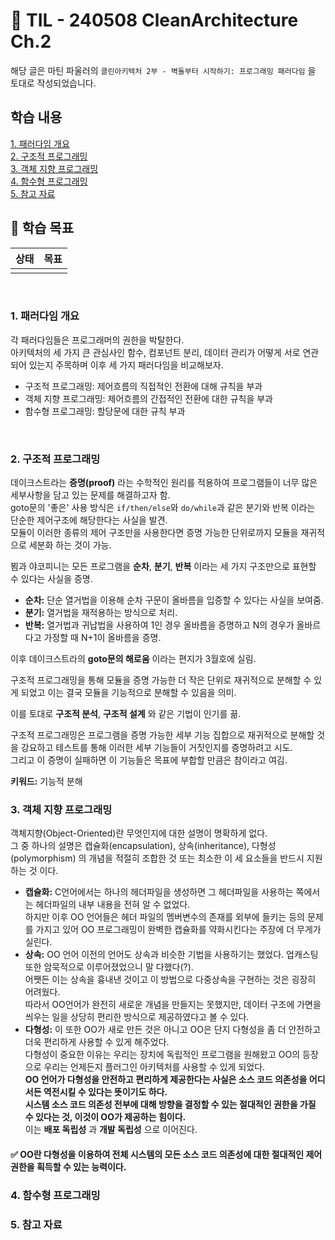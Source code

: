 # 📝 TIL - 240508 CleanArchitecture Ch.2
해당 글은 마틴 파울러의 `클린아키텍처 2부 - 벽돌부터 시작하기: 프로그래밍 패러다임` 을 토대로 작성되었습니다.


## 학습 내용
[1. 패러다임 개요](#1-패러다임-개요)</br>
[2. 구조적 프로그래밍](#2-구조적-프로그래밍)</br>
[3. 객체 지향 프로그래밍](#3-객체-지향-프로그래밍)<br>
[4. 함수형 프로그래밍](#4-함수형-프로그래밍)</br>
[5. 참고 자료](#5-참고-자료)


## 🎯 학습 목표
|상태|목표|
|---|---|
|||

</br>

### 1. 패러다임 개요
각 패러다임들은 프로그래머의 권한을 박탈한다.</br>
아키텍처의 세 가지 큰 관심사인 함수, 컴포넌트 분리, 데이터 관리가 어떻게 서로 연관되어 있는지 주목하며 이후 세 가지 패러다임을 비교해보자.</br>
- 구조적 프로그래밍: 제어흐름의 직접적인 전환에 대해 규칙을 부과
- 객체 지향 프로그래밍: 제어흐름의 간접적인 전환에 대한 규칙을 부과
- 함수형 프로그래밍: 할당문에 대한 규칙 부과
</br>

### 2. 구조적 프로그래밍
데이크스트라는 __증명(proof)__ 라는 수학적인 원리를 적용하여 프로그램들이 너무 많은 세부사항을 담고 있는 문제를 해결하고자 함.</br>
goto문의 '좋은' 사용 방식은 ```if/then/else```와 ```do/while```과 같은 분기와 반복 이라는 단순한 제어구조에 해당한다는 사실을 발견.</br>
모듈이 이러한 종류의 제어 구조만을 사용한다면 증명 가능한 단위로까지 모듈을 재귀적으로 세분화 하는 것이 가능.</br>

뵘과 야코피니는 모든 프로그램을 __순차__, __분기__, __반복__ 이라는 세 가지 구조만으로 표현할 수 있다는 사실을 증명.</br>
- __순차:__ 단순 열거법을 이용해 순차 구문이 올바름을 입증할 수 있다는 사실을 보여줌.
- __분기:__ 열거법을 재적용하는 방식으로 처리.
- __반복:__ 열거법과 귀납법을 사용하여 1인 경우 올바름을 증명하고 N의 경우가 올바르다고 가정할 때 N+1이 올바름을 증명.

이후 데이크스트라의 __goto문의 해로움__ 이라는 편지가 3월호에 실림.</br>

구조적 프로그래밍을 통해 모듈을 증명 가능한 더 작은 단위로 재귀적으로 분해할 수 있게 되었고 이는 결국 모듈을 기능적으로 분해할 수 있음을 의미.</br>

이를 토대로 __구조적 분석__, __구조적 설계__ 와 같은 기법이 인기를 끎.</br>

구조적 프로그래밍은 프로그램을 증명 가능한 세부 기능 집합으로 재귀적으로 분해할 것을 강요하고 테스트를 통해 이러한 세부 기능들이 거짓인지를 증명하려고 시도.</br>
그리고 이 증명이 실패하면 이 기능들은 목표에 부합할 만큼은 참이라고 여김.</br>

__키워드:__ 기능적 분해</br>

### 3. 객체 지향 프로그래밍
객체지향(Object-Oriented)란 무엇인지에 대한 설명이 명확하게 없다.</br>
그 중 하나의 설명은 캡슐화(encapsulation), 상속(inheritance), 다형성(polymorphism) 의 개념을 적절히 조합한 것 또는 최소한 이 세 요소들을 반드시 지원하는 것 이다.</br>

- __캡슐화:__ C언어에서는 하나의 헤더파일을 생성하면 그 헤더파일을 사용하는 쪽에서는 헤더파일의 내부 내용을 전혀 알 수 없었다. </br>하지만 이후 OO 언어들은 헤더 파일의 멤버변수의 존재를 외부에 들키는 등의 문제를 가지고 있어 OO 프로그래밍이 완벽한 캡슐화를 약화시킨다는 주장에 더 무게가 실린다.
- __상속:__ OO 언어 이전의 언어도 상속과 비슷한 기법을 사용하기는 했었다. 업캐스팅 또한 암묵적으로 이루어졌었으니 말 다했다(?).</br>어쨋든 이는 상속을 흉내낸 것이고 이 방법으로 다중상속을 구현하는 것은 굉장히 어려웠다.</br>따라서 OO언어가 완전히 새로운 개념을 만들지는 못했지만, 데이터 구조에 가면을 씌우는 일을 상당히 편리한 방식으로 제공하였다고 볼 수 있다.
- __다형성:__ 이 또한 OO가 새로 만든 것은 아니고 OO은 단지 다형성을 좀 더 안전하고 더욱 편리하게 사용할 수 있게 해주었다.</br>
다형성이 중요한 이유는 우리는 장치에 독립적인 프로그램을 원해왔고 OO의 등장으로 우리는 언제든지 플러그인 아키텍처를 사용할 수 있게 되었다.</br>
__OO 언어가 다형성을 안전하고 편리하게 제공한다는 사실은 소스 코드 의존성을 어디서든 역전시킬 수 있다는 뜻이기도 하다.__ </br>
__시스템 소스 코드 의존성 전부에 대해 방향을 결정할 수 있는 절대적인 권한을 가질 수 있다는 것, 이것이 OO가 제공하는 힘이다.__ </br>
이는 __배포 독립성__ 과 __개발 독립성__ 으로 이어진다.</br>

#### ✅ OO란 다형성을 이용하여 전체 시스템의 모든 소스 코드 의존성에 대한 절대적인 제어 권한을 획득할 수 있는 능력이다.

### 4. 함수형 프로그래밍

### 5. 참고 자료
